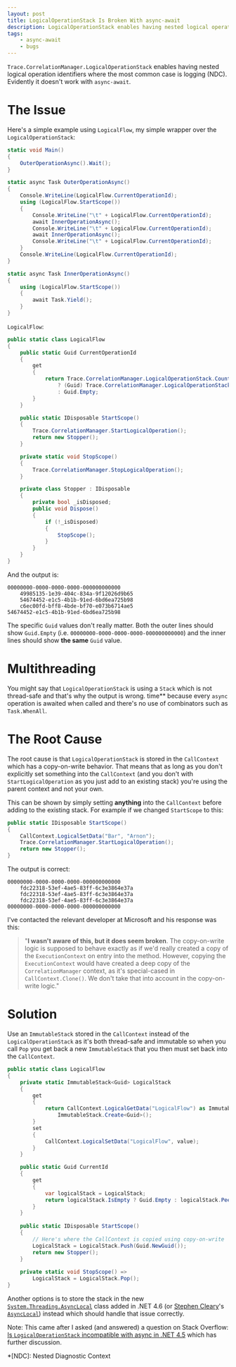 ```yaml
---
layout: post
title: LogicalOperationStack Is Broken With async-await
description: LogicalOperationStack enables having nested logical operation identifiers. It's broken with async in .NET 4.5 and above.
tags:
    - async-await
    - bugs
---
```


`Trace.CorrelationManager.LogicalOperationStack` enables having nested logical operation identifiers where the most common case is logging (NDC). Evidently it doesn't work with `async-await`.
<!--more-->

# The Issue

Here's a simple example using `LogicalFlow`, my simple wrapper over the `LogicalOperationStack`:

```csharp
static void Main()
{
    OuterOperationAsync().Wait();
}

static async Task OuterOperationAsync()
{
    Console.WriteLine(LogicalFlow.CurrentOperationId);
    using (LogicalFlow.StartScope())
    {
        Console.WriteLine("\t" + LogicalFlow.CurrentOperationId);
        await InnerOperationAsync();
        Console.WriteLine("\t" + LogicalFlow.CurrentOperationId);
        await InnerOperationAsync();
        Console.WriteLine("\t" + LogicalFlow.CurrentOperationId);
    }
    Console.WriteLine(LogicalFlow.CurrentOperationId);
}

static async Task InnerOperationAsync()
{
    using (LogicalFlow.StartScope())
    {
        await Task.Yield();
    }
}
```

`LogicalFlow`:

```csharp
public static class LogicalFlow
{
    public static Guid CurrentOperationId
    {
        get
        {
            return Trace.CorrelationManager.LogicalOperationStack.Count > 0
                ? (Guid) Trace.CorrelationManager.LogicalOperationStack.Peek()
                : Guid.Empty;
        }
    }

    public static IDisposable StartScope()
    {
        Trace.CorrelationManager.StartLogicalOperation();
        return new Stopper();
    }

    private static void StopScope()
    {
        Trace.CorrelationManager.StopLogicalOperation();
    }

    private class Stopper : IDisposable
    {
        private bool _isDisposed;
        public void Dispose()
        {
            if (!_isDisposed)
            {
                StopScope();
            }
        }
    }
}
```

And the output is:

```
00000000-0000-0000-0000-000000000000
    49985135-1e39-404c-834a-9f12026d9b65
    54674452-e1c5-4b1b-91ed-6bd6ea725b98
    c6ec00fd-bff8-4bde-bf70-e073b6714ae5
54674452-e1c5-4b1b-91ed-6bd6ea725b98
```

The specific `Guid` values don't really matter. Both the outer lines should show `Guid.Empty` (i.e. `00000000-0000-0000-0000-000000000000`) and the inner lines should show **the same** `Guid` value.

# Multithreading

You might say that `LogicalOperationStack` is using a `Stack` which is not thread-safe and that's why the output is wrong. time** because every `async` operation is awaited when called and there's no use of combinators such as `Task.WhenAll`.

# The Root Cause

The root cause is that `LogicalOperationStack` is stored in the `CallContext` which has a copy-on-write behavior. That means that as long as you don't explicitly set something into the `CallContext` (and you don't with `StartLogicalOperation` as you just add to an existing stack) you're using the parent context and not your own.

This can be shown by simply setting **anything** into the `CallContext` before adding to the existing stack. For example if we changed `StartScope` to this:

```csharp
public static IDisposable StartScope()
{
    CallContext.LogicalSetData("Bar", "Arnon");
    Trace.CorrelationManager.StartLogicalOperation();
    return new Stopper();
}
```

The output is correct:

```
00000000-0000-0000-0000-000000000000
    fdc22318-53ef-4ae5-83ff-6c3e3864e37a
    fdc22318-53ef-4ae5-83ff-6c3e3864e37a
    fdc22318-53ef-4ae5-83ff-6c3e3864e37a
00000000-0000-0000-0000-000000000000
```

I've contacted the relevant developer at Microsoft and his response was this:

> "**I wasn't aware of this, but it does seem broken**. The copy-on-write logic is supposed to behave exactly as if we'd really created a copy of the `ExecutionContext` on entry into the method. However, copying the `ExecutionContext` would have created a deep copy of the `CorrelationManager` context, as it's special-cased in `CallContext.Clone()`. We don't take that into account in the copy-on-write logic."

# Solution

Use an `ImmutableStack` stored in the `CallContext` instead of the `LogicalOperationStack` as it's both thread-safe and immutable so when you call `Pop` you get back a new `ImmutableStack` that you then must set back into the `CallContext`.

```csharp
public static class LogicalFlow
{
    private static ImmutableStack<Guid> LogicalStack
    {
        get
        {
            return CallContext.LogicalGetData("LogicalFlow") as ImmutableStack<Guid> ??
                ImmutableStack.Create<Guid>();
        }
        set
        {
            CallContext.LogicalSetData("LogicalFlow", value);
        }
    }

    public static Guid CurrentId
    {
        get
        {
            var logicalStack = LogicalStack;
            return logicalStack.IsEmpty ? Guid.Empty : logicalStack.Peek();
        }
    }
    
    public static IDisposable StartScope()
    {
        // Here's where the CallContext is copied using copy-on-write
        LogicalStack = LogicalStack.Push(Guid.NewGuid());
        return new Stopper();
    }
    
    private static void StopScope() =>
        LogicalStack = LogicalStack.Pop();
}
```

Another options is to store the stack in the new [`System.Threading.AsyncLocal`](https://msdn.microsoft.com/en-us/library/dn906268%28v=vs.110%29.aspx) class added in .NET 4.6 (or [Stephen Cleary](http://www.stephencleary.com)'s [`AsyncLocal`](https://github.com/StephenCleary/AsyncLocal)) instead which should handle that issue correctly.

Note: This came after I asked (and answered) a question on Stack Overflow: [Is `LogicalOperationStack` incompatible with async in .NET 4.5](http://stackoverflow.com/a/30130663/885318) which has further discussion.

*[NDC]: Nested Diagnostic Context